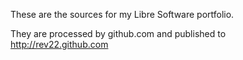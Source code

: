 These are the sources for my Libre Software portfolio.

They are processed by github.com and published to http://rev22.github.com

